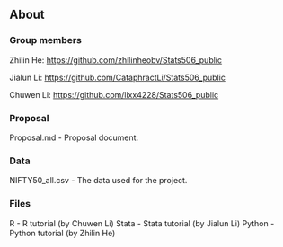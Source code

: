 ## About
### Group members

Zhilin He: https://github.com/zhilinheobv/Stats506_public

Jialun Li: https://github.com/CataphractLi/Stats506_public

Chuwen Li: https://github.com/lixx4228/Stats506_public

### Proposal

Proposal.md - Proposal document.

### Data

NIFTY50_all.csv - The data used for the project.

### Files

R - R tutorial (by Chuwen Li)
Stata - Stata tutorial (by Jialun Li)
Python - Python tutorial (by Zhilin He)